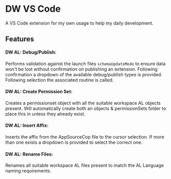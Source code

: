 # DW VS Code

A VS Code extension for my own usage to help my daily development.

## Features

#### DW AL: Debug/Publish:

Performs validation against the launch files `schemaUpdateMode` to ensure data won't be lost without confirmation on publishing an extension. Following confirmation a dropdown of the available debug/publish types is provided. Following selection the associated routine is called.

#### DW AL: Create Permission Set:

Creates a permissionset object with all the suitable workspace AL objects present. Will automatically create both an objects & permissionSets folder to place this in unless they already exist.

#### DW AL: Insert Affix:

Inserts the affix from the AppSourceCop file to the cursor selection. If more than one exists a dropdown is provided to select the correct one.

#### DW AL: Rename Files:

Renames all suitable workspace AL files present to match the AL Language naming requirements.
